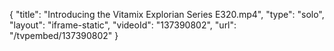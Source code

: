 {
    "title": "Introducing the Vitamix Explorian Series E320.mp4",
    "type": "solo",
    "layout": "iframe-static",
    "videoId": "137390802",
    "url": "\/tvpembed\/137390802"
}
